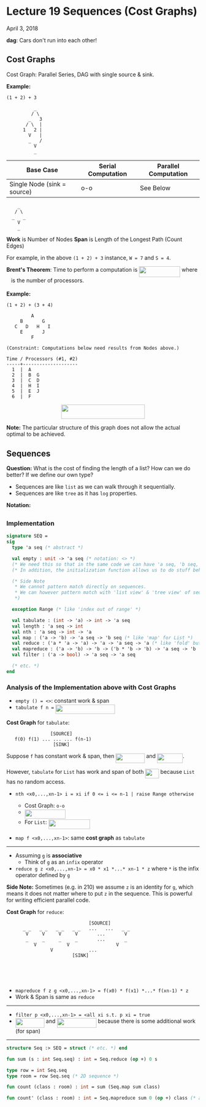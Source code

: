 # Lecture 19 Sequences (Cost Graphs)

April 3, 2018

__dag__: Cars don't run into each other!

## Cost Graphs

Cost Graph: Parallel Series, DAG with single source & sink.

__Example:__

```
(1 + 2) + 3

          _
         / \
        _   3
       / \  |
      1   2 |
        V   |
        _   /
          V
          _
```

| Base Case | Serial Computation | Parallel Computation |
| --------- | ------------------ | -------------------- |
| Single Node (sink = source) | o-o | See Below |

```
    _
   / \
  _   _
    V
    _
```

__Work__ is Number of Nodes
__Span__ is Length of the Longest Path (Count Edges)

For example, in the above `(1 + 2) + 3` instance, `W = 7` and `S = 4`.

__Brent's Theorem__: Time to perform a computation is <img src="https://rawgit.com/SAMFYB/FP-150-Notebook/master/svgs/8439b70bf473858853994d1a6012877b.svg?invert_in_darkmode" align=middle width=107.49453pt height=28.67073pt/> where <img src="https://rawgit.com/SAMFYB/FP-150-Notebook/master/svgs/2ec6e630f199f589a2402fdf3e0289d5.svg?invert_in_darkmode" align=middle width=8.270625pt height=14.15535pt/> is the number of processors.

__Example:__

```
(1 + 2) + (3 + 4)

         A
     B       G
   C   D   H   I
     E       J
         F

(Constraint: Computations below need results from Nodes above.)

Time / Processors (#1, #2)
-----+--------------------
  1  |  A
  2  |  B  G
  3  |  C  D
  4  |  H  I
  5  |  E  J
  6  |  F
```

<p align="center"><img src="https://rawgit.com/SAMFYB/FP-150-Notebook/master/svgs/d9296a5db2a038abb470f5edc833087c.svg?invert_in_darkmode" align=middle width=218.6547pt height=36.82569pt/></p>

__Note:__ The particular structure of this graph does not allow the actual optimal to be achieved.

## Sequences

__Question:__ What is the cost of finding the length of a list? How can we do better? If we define our own type?

- Sequences are like `list` as we can walk through it sequentially.
- Sequences are like `tree` as it has `log` properties.

__Notation:__ <img src="https://rawgit.com/SAMFYB/FP-150-Notebook/master/svgs/ac8ee1bcaf9adabf24373dc81cc947c9.svg?invert_in_darkmode" align=middle width=114.95253pt height=17.72397pt/>

### Implementation

```sml
signature SEQ =
sig
  type 'a seq (* abstract *)

  val empty : unit -> 'a seq (* notation: <> *)
  (* We need this so that in the same code we can have 'a seq, 'b seq, so on at the same time. *)
  (* In addition, the initialization function allows us to do stuff behind the scene. *)

  (* Side Note
   * We cannot pattern match directly on sequences.
   * We can however pattern match with 'list view' & 'tree view' of sequences.
   *)

  exception Range (* like 'index out of range' *)

  val tabulate : (int -> 'a) -> int -> 'a seq
  val length : 'a seq -> int
  val nth : 'a seq -> int -> 'a
  val map : ('a -> 'b) -> 'a seq -> 'b seq (* like 'map' for List *)
  val reduce : ('a * 'a -> 'a) -> 'a -> 'a seq -> 'a (* like 'fold' but has a more stricted type *)
  val mapreduce : ('a -> 'b) -> 'b -> ('b * 'b -> 'b) -> 'a seq -> 'b
  val filter : ('a -> bool) -> 'a seq -> 'a seq

  (* etc. *)
end
```

### Analysis of the Implementation above with Cost Graphs

- `empty () = <>`: constant work & span
- `tabulate f n =` <img src="https://rawgit.com/SAMFYB/FP-150-Notebook/master/svgs/59fd60444d3014622039c292bc4a180f.svg?invert_in_darkmode" align=middle width=154.615725pt height=24.6576pt/>

__Cost Graph__ for `tabulate`:

```
                [SOURCE]
   f(0) f(1) ... ... ... f(n-1)
                 [SINK]
```

Suppose `f` has constant work & span, then <img src="https://rawgit.com/SAMFYB/FP-150-Notebook/master/svgs/f4a2a08c15af030f2ba0eaebaeb7a879.svg?invert_in_darkmode" align=middle width=75.37365pt height=24.6576pt/> and <img src="https://rawgit.com/SAMFYB/FP-150-Notebook/master/svgs/cf524806204b9b8fb6a5a94f0edb2fa4.svg?invert_in_darkmode" align=middle width=66.94512pt height=24.6576pt/>.

However, `tabulate` for `List` has work and span of both <img src="https://rawgit.com/SAMFYB/FP-150-Notebook/master/svgs/1f08ccc9cd7309ba1e756c3d9345ad9f.svg?invert_in_darkmode" align=middle width=35.647755pt height=24.6576pt/> because `List` has no random access.

- `nth <x0,...,xn-1> i = xi if 0 <= i <= n-1 | raise Range otherwise`
  - Cost Graph: `o-o`
  - <img src="https://rawgit.com/SAMFYB/FP-150-Notebook/master/svgs/d73e2d0cb090623c71aa8260406fa70d.svg?invert_in_darkmode" align=middle width=106.671015pt height=24.6576pt/>
  - For `List`: <img src="https://rawgit.com/SAMFYB/FP-150-Notebook/master/svgs/306dcddce5e721bcd99910ad3179124f.svg?invert_in_darkmode" align=middle width=108.318705pt height=24.6576pt/>

- `map f <x0,...,xn-1>`: same __cost graph__ as `tabulate`

---

- Assuming `g` is __associative__
  - Think of `g` as an `infix` operator
- `reduce g z <x0,...,xn-1> = x0 * x1 *...* xn-1 * z` where `*` is the infix operator defined by `g`

__Side Note:__ Sometimes (e.g. in 210) we assume `z` is an identity for `g`, which means it does not matter where to put `z` in the sequence. This is powerful for writing efficient parallel code.

__Cost Graph__ for `reduce`:

```
                              [SOURCE]
      _ _   _ _   _ _   _ _   ...   ...   _ _
       V     V     V     V       ...       V
       _     _     _     _       ...       _
          V           V                 V
                V             ...
                        [SINK]
```

<p align="center"><img src="https://rawgit.com/SAMFYB/FP-150-Notebook/master/svgs/50705407a2038b6e30a9da27d4cbd880.svg?invert_in_darkmode" align=middle width=75.37365pt height=16.438356pt/></p>
<p align="center"><img src="https://rawgit.com/SAMFYB/FP-150-Notebook/master/svgs/b8fb0111e9245449f511e492e453171b.svg?invert_in_darkmode" align=middle width=103.00488pt height=16.438356pt/></p>

- `mapreduce f z g <x0,...,xn-1> = f(x0) * f(x1) *...* f(xn-1) * z`
- Work & Span is same as `reduce`

---

- `filter p <x0,...,xn-1> = <all xi s.t. p xi = true`
- <img src="https://rawgit.com/SAMFYB/FP-150-Notebook/master/svgs/f4a2a08c15af030f2ba0eaebaeb7a879.svg?invert_in_darkmode" align=middle width=75.37365pt height=24.6576pt/> and <img src="https://rawgit.com/SAMFYB/FP-150-Notebook/master/svgs/b049cd3ebde6a8c2ebde2bea87c8e562.svg?invert_in_darkmode" align=middle width=103.005045pt height=24.6576pt/> because there is some additional work (for span)

---

```sml
structure Seq :> SEQ = struct (* etc. *) end

fun sum (s : int Seq.seq) : int = Seq.reduce (op +) 0 s

type row = int Seq.seq
type room = row Seq.seq (* 2D sequence *)

fun count (class : room) : int = sum (Seq.map sum class)

fun count' (class : room) : int = Seq.mapreduce sum 0 (op +) class (* alternative implementation *)
```

